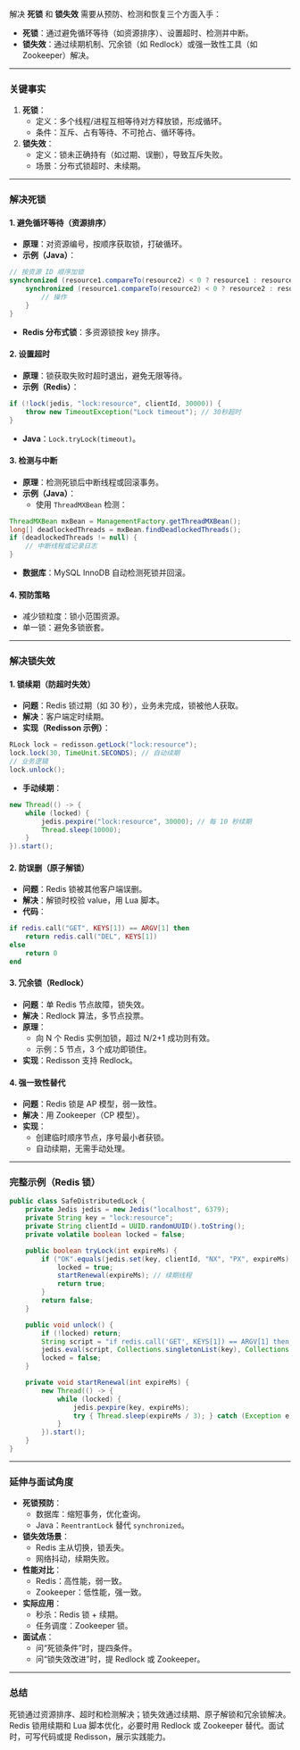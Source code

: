 
解决 **死锁** 和 **锁失效** 需要从预防、检测和恢复三个方面入手：
- **死锁**：通过避免循环等待（如资源排序）、设置超时、检测并中断。
- **锁失效**：通过续期机制、冗余锁（如 Redlock）或强一致性工具（如 Zookeeper）解决。

---

### 关键事实
1. **死锁**：
   - 定义：多个线程/进程互相等待对方释放锁，形成循环。
   - 条件：互斥、占有等待、不可抢占、循环等待。
2. **锁失效**：
   - 定义：锁未正确持有（如过期、误删），导致互斥失败。
   - 场景：分布式锁超时、未续期。

---

### 解决死锁
#### 1. 避免循环等待（资源排序）
- **原理**：对资源编号，按顺序获取锁，打破循环。
- **示例（Java）**：
```java
// 按资源 ID 顺序加锁
synchronized (resource1.compareTo(resource2) < 0 ? resource1 : resource2) {
    synchronized (resource1.compareTo(resource2) < 0 ? resource2 : resource1) {
        // 操作
    }
}
```
- **Redis 分布式锁**：多资源锁按 key 排序。

#### 2. 设置超时
- **原理**：锁获取失败时超时退出，避免无限等待。
- **示例（Redis）**：
```java
if (!lock(jedis, "lock:resource", clientId, 30000)) {
    throw new TimeoutException("Lock timeout"); // 30秒超时
}
```
- **Java**：`Lock.tryLock(timeout)`。

#### 3. 检测与中断
- **原理**：检测死锁后中断线程或回滚事务。
- **示例（Java）**：
  - 使用 `ThreadMXBean` 检测：
```java
ThreadMXBean mxBean = ManagementFactory.getThreadMXBean();
long[] deadlockedThreads = mxBean.findDeadlockedThreads();
if (deadlockedThreads != null) {
    // 中断线程或记录日志
}
```
- **数据库**：MySQL InnoDB 自动检测死锁并回滚。

#### 4. 预防策略
- 减少锁粒度：锁小范围资源。
- 单一锁：避免多锁嵌套。

---

### 解决锁失效
#### 1. 锁续期（防超时失效）
- **问题**：Redis 锁过期（如 30 秒），业务未完成，锁被他人获取。
- **解决**：客户端定时续期。
- **实现（Redisson 示例）**：
```java
RLock lock = redisson.getLock("lock:resource");
lock.lock(30, TimeUnit.SECONDS); // 自动续期
// 业务逻辑
lock.unlock();
```
- **手动续期**：
```java
new Thread(() -> {
    while (locked) {
        jedis.pexpire("lock:resource", 30000); // 每 10 秒续期
        Thread.sleep(10000);
    }
}).start();
```

#### 2. 防误删（原子解锁）
- **问题**：Redis 锁被其他客户端误删。
- **解决**：解锁时校验 value，用 Lua 脚本。
- **代码**：
```lua
if redis.call("GET", KEYS[1]) == ARGV[1] then
    return redis.call("DEL", KEYS[1])
else
    return 0
end
```

#### 3. 冗余锁（Redlock）
- **问题**：单 Redis 节点故障，锁失效。
- **解决**：Redlock 算法，多节点投票。
- **原理**：
  - 向 N 个 Redis 实例加锁，超过 N/2+1 成功则有效。
  - 示例：5 节点，3 个成功即锁住。
- **实现**：Redisson 支持 Redlock。

#### 4. 强一致性替代
- **问题**：Redis 锁是 AP 模型，弱一致性。
- **解决**：用 Zookeeper（CP 模型）。
- **实现**：
  - 创建临时顺序节点，序号最小者获锁。
  - 自动续期，无需手动处理。

---

### 完整示例（Redis 锁）
```java
public class SafeDistributedLock {
    private Jedis jedis = new Jedis("localhost", 6379);
    private String key = "lock:resource";
    private String clientId = UUID.randomUUID().toString();
    private volatile boolean locked = false;

    public boolean tryLock(int expireMs) {
        if ("OK".equals(jedis.set(key, clientId, "NX", "PX", expireMs))) {
            locked = true;
            startRenewal(expireMs); // 续期线程
            return true;
        }
        return false;
    }

    public void unlock() {
        if (!locked) return;
        String script = "if redis.call('GET', KEYS[1]) == ARGV[1] then return redis.call('DEL', KEYS[1]) else return 0 end";
        jedis.eval(script, Collections.singletonList(key), Collections.singletonList(clientId));
        locked = false;
    }

    private void startRenewal(int expireMs) {
        new Thread(() -> {
            while (locked) {
                jedis.pexpire(key, expireMs);
                try { Thread.sleep(expireMs / 3); } catch (Exception e) {}
            }
        }).start();
    }
}
```

---

### 延伸与面试角度
- **死锁预防**：
  - 数据库：缩短事务，优化查询。
  - Java：`ReentrantLock` 替代 `synchronized`。
- **锁失效场景**：
  - Redis 主从切换，锁丢失。
  - 网络抖动，续期失败。
- **性能对比**：
  - Redis：高性能，弱一致。
  - Zookeeper：低性能，强一致。
- **实际应用**：
  - 秒杀：Redis 锁 + 续期。
  - 任务调度：Zookeeper 锁。
- **面试点**：
  - 问“死锁条件”时，提四条件。
  - 问“锁失效改进”时，提 Redlock 或 Zookeeper。

---

### 总结
死锁通过资源排序、超时和检测解决；锁失效通过续期、原子解锁和冗余锁解决。Redis 锁用续期和 Lua 脚本优化，必要时用 Redlock 或 Zookeeper 替代。面试时，可写代码或提 Redisson，展示实践能力。